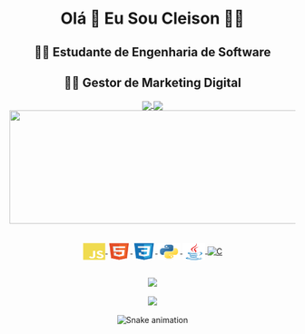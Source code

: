 <div align="center" >
<H1>Olá 👋 Eu Sou Cleison 👨‍💻</H1>

<h2>🧑‍🎓 Estudante de Engenharia de Software</h2>
<h2>👨‍💻 Gestor de Marketing Digital</h2>
<div

<div  align="center">
  <a href="https://github.com/creiso">
  <img height="180em"   align="center" src="https://github-readme-stats.vercel.app/api?username=creiso&show_icons=true&theme=blue-green&include_all_commits=true&count_private=true"/>
  <img height="180em"  align="center" src="https://github-readme-stats.vercel.app/api/top-langs/?username=creiso&layout=compact&langs_count=7&theme=blue-green" />

  <img align="center" width="840" height="200" src="https://static.wixstatic.com/media/87b4fe_b80130286a8e4a0b8a4a0e68e62c624f~mv2.gif">
</div>
 <br>
<div  align="center"> 
  <div style="display: inline_block"><br>
  <img align="center" alt="Rafa-Js" height="30" width="40" src="https://raw.githubusercontent.com/devicons/devicon/master/icons/javascript/javascript-plain.svg">
  <img align="center" alt="HTML" height="30" width="40" src="https://raw.githubusercontent.com/devicons/devicon/master/icons/html5/html5-original.svg">
  <img align="center" alt="CSS" height="30" width="40" src="https://raw.githubusercontent.com/devicons/devicon/master/icons/css3/css3-original.svg">
  <img align="center" alt="Python" height="30" width="40" src="https://raw.githubusercontent.com/devicons/devicon/master/icons/python/python-original.svg">
  <img align="center" alt="java" height="30" width="40" src="https://raw.githubusercontent.com/devicons/devicon/master/icons/java/java-original.svg">
  <img align="center" alt="C" height="30" width="40" src="https://img.shields.io/badge/C-00599C?style=for-the-badge&logo=c&logoColor=white">   
</div>
  
  </br>
  
  <a href="https://instagram.com/crei_so" target="_blank"><img src="https://img.shields.io/badge/-Instagram-%23E4405F?style=for-the-badge&logo=instagram&logoColor=white" target="_blank"></a>
  
  <a href="https://www.linkedin.com/in/cleisonalves/" target="_blank"><img src="https://img.shields.io/badge/-LinkedIn-%230077B5?style=for-the-badge&logo=linkedin&logoColor=white" target="_blank"></a> 
 
  ![Snake animation](https://github.com/creiso/creiso/blob/output/github-contribution-grid-snake.svg)
 
</div>
 

